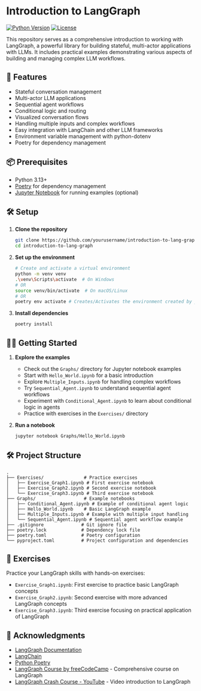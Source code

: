 # Introduction to LangGraph

[![Python Version](https://img.shields.io/badge/python-3.13%2B-blue.svg)](https://www.python.org/downloads/)
[![License](https://img.shields.io/badge/License-MIT-yellow.svg)](https://opensource.org/licenses/MIT)

This repository serves as a comprehensive introduction to working with LangGraph, a powerful library for building stateful, multi-actor applications with LLMs. It includes practical examples demonstrating various aspects of building and managing complex LLM workflows.

## 🚀 Features

- Stateful conversation management
- Multi-actor LLM applications
- Sequential agent workflows
- Conditional logic and routing
- Visualized conversation flows
- Handling multiple inputs and complex workflows
- Easy integration with LangChain and other LLM frameworks
- Environment variable management with python-dotenv
- Poetry for dependency management

## 📦 Prerequisites

- Python 3.13+
- [Poetry](https://python-poetry.org/) for dependency management
- [Jupyter Notebook](https://jupyter.org/) for running examples (optional)

## 🛠️ Setup

1. **Clone the repository**
   ```bash
   git clone https://github.com/yourusername/introduction-to-lang-graph.git
   cd introduction-to-lang-graph
   ```

2. **Set up the environment**
   ```bash
   # Create and activate a virtual environment
   python -m venv venv
   .\venv\Scripts\activate  # On Windows
   # OR
   source venv/bin/activate  # On macOS/Linux
   # OR
   poetry env activate # Creates/Activates the environment created by poetry
   ```

3. **Install dependencies**
   ```bash
   poetry install
   ```

## 🏃‍♂️ Getting Started

1. **Explore the examples**
   - Check out the `Graphs/` directory for Jupyter notebook examples
   - Start with `Hello_World.ipynb` for a basic introduction
   - Explore `Multiple_Inputs.ipynb` for handling complex workflows
   - Try `Sequential_Agent.ipynb` to understand sequential agent workflows
   - Experiment with `Conditional_Agent.ipynb` to learn about conditional logic in agents
   - Practice with exercises in the `Exercises/` directory

2. **Run a notebook**
   ```bash
   jupyter notebook Graphs/Hello_World.ipynb
   ```

## 🛠 Project Structure

```
.
├── Exercises/               # Practice exercises
│   ├── Exercise_Graph1.ipynb # First exercise notebook
│   ├── Exercise_Graph2.ipynb # Second exercise notebook
│   └── Exercise_Graph3.ipynb # Third exercise notebook
├── Graphs/                  # Example notebooks
│   ├── Conditional_Agent.ipynb # Example of conditional agent logic
│   ├── Hello_World.ipynb    # Basic LangGraph example
│   ├── Multiple_Inputs.ipynb # Example with multiple input handling
│   └── Sequential_Agent.ipynb # Sequential agent workflow example
├── .gitignore              # Git ignore file
├── poetry.lock             # Dependency lock file
├── poetry.toml             # Poetry configuration
└── pyproject.toml          # Project configuration and dependencies
```

## 💪 Exercises

Practice your LangGraph skills with hands-on exercises:

- `Exercise_Graph1.ipynb`: First exercise to practice basic LangGraph concepts
- `Exercise_Graph2.ipynb`: Second exercise with more advanced LangGraph concepts
- `Exercise_Graph3.ipynb`: Third exercise focusing on practical application of LangGraph

## 🙏 Acknowledgments

- [LangGraph Documentation](https://langchain-ai.github.io/langgraph/)
- [LangChain](https://www.langchain.com/)
- [Python Poetry](https://python-poetry.org/)
- [LangGraph Course by freeCodeCamp](https://github.com/iamvaibhavmehra/LangGraph-Course-freeCodeCamp) - Comprehensive course on LangGraph
- [LangGraph Crash Course - YouTube](https://www.youtube.com/watch?v=jGg_1h0qzaM) - Video introduction to LangGraph